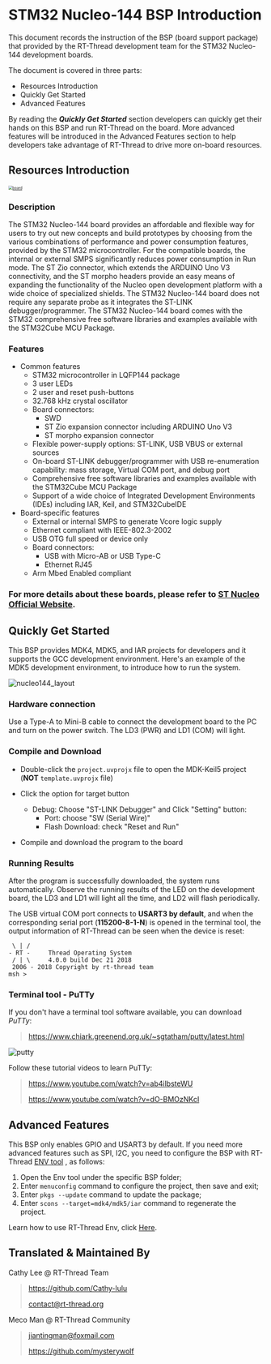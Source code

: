 # STM32 Nucleo-144 BSP Introduction

This document records the instruction of the BSP (board support package) that provided by the RT-Thread development team for the STM32 Nucleo-144 development boards.

The document is covered in three parts:

- Resources Introduction
- Quickly Get Started
- Advanced Features

By reading the ***Quickly Get Started*** section developers can quickly get their hands on this BSP and run RT-Thread on the board. More advanced features will be introduced in the Advanced Features section to help developers take advantage of RT-Thread to drive more on-board resources.



## Resources Introduction

[<img src="figures_en/stm32-nucleo-144.png" alt="board" style="zoom:50%;" />](figures/stm32-nucleo-144.jpg) 

### Description 

The STM32 Nucleo-144 board provides an affordable and flexible way for users to try out new concepts and build prototypes by choosing from the various combinations of performance and power consumption features, provided by the STM32 microcontroller. For the compatible boards, the internal or external SMPS significantly reduces power consumption in Run mode. The ST Zio connector, which extends the ARDUINO Uno V3 connectivity, and the ST morpho headers provide an easy means of expanding the functionality of the Nucleo open development platform with a wide choice of specialized shields. The STM32 Nucleo-144 board does not require any separate probe as it integrates the ST-LINK debugger/programmer. The STM32 Nucleo-144 board comes with the STM32 comprehensive free software libraries and examples available with the STM32Cube MCU Package.

### Features

- Common features
  - STM32 microcontroller in LQFP144 package 
  - 3 user LEDs
  - 2 user and reset push-buttons
  - 32.768 kHz crystal oscillator
  - Board connectors: 
    - SWD 
    - ST Zio expansion connector including ARDUINO Uno V3
    - ST morpho expansion connector
  - Flexible power-supply options: ST-LINK, USB VBUS or external sources
  - On-board ST-LINK debugger/programmer with USB re-enumeration capability: mass storage, Virtual COM port, and debug port
  - Comprehensive free software libraries and examples available with the STM32Cube MCU Package
  - Support of a wide choice of Integrated Development Environments (IDEs) including IAR, Keil, and STM32CubeIDE
- Board-specific features
  - External or internal SMPS to generate Vcore logic supply
  - Ethernet compliant with IEEE-802.3-2002
  - USB OTG full speed or device only
  - Board connectors: 
    - USB with Micro-AB or USB Type-C 
    - Ethernet RJ45
  - Arm Mbed Enabled compliant

### **For more details about these boards, please refer to [ST Nucleo Official Website](https://www.st.com/en/evaluation-tools/stm32-nucleo-boards.html?querycriteria=productId=LN1847).**



## Quickly Get Started

This BSP provides MDK4, MDK5, and IAR projects for developers and it supports the GCC development environment. Here's an example of the MDK5 development environment, to introduce how to run the system.

![nucleo144_layout](figures_en/nucleo144_layout.jpg)

### Hardware connection

Use a Type-A to Mini-B cable to connect the development board to the PC and turn on the power switch. The LD3 (PWR) and LD1 (COM) will light.

### Compile and Download

- Double-click the `project.uvprojx` file to open the MDK-Keil5 project  (**NOT** `template.uvprojx` file)
- Click the option for target button
  - Debug: Choose "ST-LINK Debugger" and Click "Setting" button:
    - Port: choose "SW (Serial Wire)"
    - Flash Download: check "Reset and Run"

- Compile and download the program to the board

### Running Results

After the program is successfully downloaded, the system runs automatically. Observe the running results of the LED on the development board, the LD3 and LD1 will light all the time, and LD2 will flash periodically.

The USB virtual COM port connects to **USART3 by default**, and when the corresponding serial port (**115200-8-1-N**) is opened in the terminal tool, the output information of RT-Thread can be seen when the device is reset:

```shell
 \ | /
- RT -     Thread Operating System
 / | \     4.0.0 build Dec 21 2018
 2006 - 2018 Copyright by rt-thread team
msh >
```

### Terminal tool - PuTTy 

If you don't have a terminal tool software available, you can download *PuTTy*:

>  https://www.chiark.greenend.org.uk/~sgtatham/putty/latest.html

![putty](figures/putty.png)



Follow these tutorial videos to learn PuTTy:

> https://www.youtube.com/watch?v=ab4ilbsteWU
>
> https://www.youtube.com/watch?v=dO-BMOzNKcI



## Advanced Features

This BSP only enables GPIO and USART3 by default. If you need more advanced features such as SPI, I2C, you need to configure the BSP with RT-Thread [ENV tool](https://www.rt-thread.io/download.html?download=Env) , as follows:

1. Open the Env tool under the specific BSP folder;
2. Enter `menuconfig` command to configure the project, then save and exit;
3. Enter `pkgs --update` command to update the package;
4. Enter `scons --target=mdk4/mdk5/iar` command to regenerate the project.

Learn how to use RT-Thread Env, click [Here](https://github.com/RT-Thread/rt-thread/blob/master/documentation/env/env.md).



## Translated & Maintained By

Cathy Lee @ RT-Thread Team

> https://github.com/Cathy-lulu
>
> contact@rt-thread.org

Meco Man @ RT-Thread Community

> jiantingman@foxmail.com 
>
> https://github.com/mysterywolf